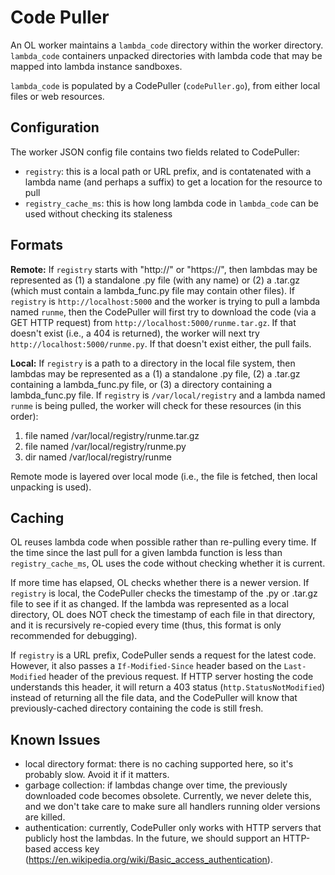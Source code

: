 # Code Puller

An OL worker maintains a `lambda_code` directory within the worker
directory.  `lambda_code` containers unpacked directories with lambda
code that may be mapped into lambda instance sandboxes.

`lambda_code` is populated by a CodePuller (`codePuller.go`), from
either local files or web resources.

## Configuration

The worker JSON config file contains two fields related to CodePuller:

* `registry`: this is a local path or URL prefix, and is contatenated with a lambda name (and perhaps a suffix) to get a location for the resource to pull
* `registry_cache_ms`: this is how long lambda code in `lambda_code` can be used without checking its staleness

## Formats

**Remote:** If `registry` starts with "http://" or "https://", then
lambdas may be represented as (1) a standalone .py file (with any
name) or (2) a .tar.gz (which must contain a lambda_func.py file may
contain other files).  If `registry` is `http://localhost:5000` and
the worker is trying to pull a lambda named `runme`, then the
CodePuller will first try to download the code (via a GET HTTP
request) from `http://localhost:5000/runme.tar.gz`.  If that doesn't
exist (i.e., a 404 is returned), the worker will next try
`http://localhost:5000/runme.py`.  If that doesn't exist either, the
pull fails.

**Local:** If `registry` is a path to a directory in the local file
  system, then lambdas may be represented as a (1) a standalone .py
  file, (2) a .tar.gz containing a lambda_func.py file, or (3) a
  directory containing a lambda_func.py file.  If `registry` is
  `/var/local/registry` and a lambda named `runme` is being pulled,
  the worker will check for these resources (in this order):

1. file named /var/local/registry/runme.tar.gz
2. file named /var/local/registry/runme.py
3. dir named /var/local/registry/runme

Remote mode is layered over local mode (i.e., the file is fetched,
then local unpacking is used).

## Caching

OL reuses lambda code when possible rather than re-pulling every time.
If the time since the last pull for a given lambda function is less
than `registry_cache_ms`, OL uses the code without checking whether it
is current.

If more time has elapsed, OL checks whether there is a newer version.
If `registry` is local, the CodePuller checks the timestamp of the .py
or .tar.gz file to see if it as changed.  If the lambda was
represented as a local directory, OL does NOT check the timestamp of
each file in that directory, and it is recursively re-copied every
time (thus, this format is only recommended for debugging).

If `registry` is a URL prefix, CodePuller sends a request for the
latest code.  However, it also passes a `If-Modified-Since` header
based on the `Last-Modified` header of the previous request.  If HTTP
server hosting the code understands this header, it will return a 403
status (`http.StatusNotModified`) instead of returning all the file
data, and the CodePuller will know that previously-cached directory
containing the code is still fresh.

## Known Issues

* local directory format: there is no caching supported here, so it's probably slow.  Avoid it if it matters.
* garbage collection: if lambdas change over time, the previously downloaded code becomes obsolete.  Currently, we never delete this, and we don't take care to make sure all handlers running older versions are killed.
* authentication: currently, CodePuller only works with HTTP servers that publicly host the lambdas.  In the future, we should support an HTTP-based access key (https://en.wikipedia.org/wiki/Basic_access_authentication).
